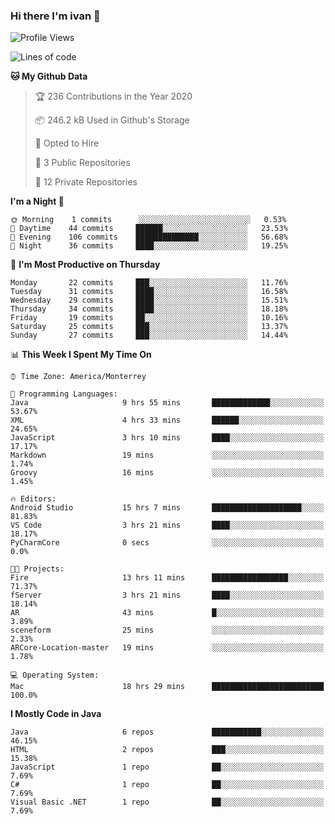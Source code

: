 ### Hi there I'm ivan 👋
<!--START_SECTION:waka-->
![Profile Views](http://img.shields.io/badge/Profile%20Views-171-blue)

![Lines of code](https://img.shields.io/badge/From%20Hello%20World%20I%27ve%20Written-2.2%20million%20lines%20of%20code-blue)

**🐱 My Github Data** 

> 🏆 236 Contributions in the Year 2020
 > 
> 📦 246.2 kB Used in Github's Storage 
 > 
> 💼 Opted to Hire
 > 
> 📜 3 Public Repositories 
 > 
> 🔑 12 Private Repositories  
 > 
**I'm a Night 🦉** 

```text
🌞 Morning    1 commits      ░░░░░░░░░░░░░░░░░░░░░░░░░   0.53% 
🌆 Daytime    44 commits     ██████░░░░░░░░░░░░░░░░░░░   23.53% 
🌃 Evening    106 commits    ██████████████░░░░░░░░░░░   56.68% 
🌙 Night      36 commits     ████░░░░░░░░░░░░░░░░░░░░░   19.25%

```
📅 **I'm Most Productive on Thursday** 

```text
Monday       22 commits     ███░░░░░░░░░░░░░░░░░░░░░░   11.76% 
Tuesday      31 commits     ████░░░░░░░░░░░░░░░░░░░░░   16.58% 
Wednesday    29 commits     ████░░░░░░░░░░░░░░░░░░░░░   15.51% 
Thursday     34 commits     ████░░░░░░░░░░░░░░░░░░░░░   18.18% 
Friday       19 commits     ██░░░░░░░░░░░░░░░░░░░░░░░   10.16% 
Saturday     25 commits     ███░░░░░░░░░░░░░░░░░░░░░░   13.37% 
Sunday       27 commits     ███░░░░░░░░░░░░░░░░░░░░░░   14.44%

```


📊 **This Week I Spent My Time On** 

```text
⌚︎ Time Zone: America/Monterrey

💬 Programming Languages: 
Java                     9 hrs 55 mins       █████████████░░░░░░░░░░░░   53.67% 
XML                      4 hrs 33 mins       ██████░░░░░░░░░░░░░░░░░░░   24.65% 
JavaScript               3 hrs 10 mins       ████░░░░░░░░░░░░░░░░░░░░░   17.17% 
Markdown                 19 mins             ░░░░░░░░░░░░░░░░░░░░░░░░░   1.74% 
Groovy                   16 mins             ░░░░░░░░░░░░░░░░░░░░░░░░░   1.45%

🔥 Editors: 
Android Studio           15 hrs 7 mins       ████████████████████░░░░░   81.83% 
VS Code                  3 hrs 21 mins       ████░░░░░░░░░░░░░░░░░░░░░   18.17% 
PyCharmCore              0 secs              ░░░░░░░░░░░░░░░░░░░░░░░░░   0.0%

🐱‍💻 Projects: 
Fire                     13 hrs 11 mins      █████████████████░░░░░░░░   71.37% 
fServer                  3 hrs 21 mins       ████░░░░░░░░░░░░░░░░░░░░░   18.14% 
AR                       43 mins             █░░░░░░░░░░░░░░░░░░░░░░░░   3.89% 
sceneform                25 mins             ░░░░░░░░░░░░░░░░░░░░░░░░░   2.33% 
ARCore-Location-master   19 mins             ░░░░░░░░░░░░░░░░░░░░░░░░░   1.78%

💻 Operating System: 
Mac                      18 hrs 29 mins      █████████████████████████   100.0%

```

**I Mostly Code in Java** 

```text
Java                     6 repos             ███████████░░░░░░░░░░░░░░   46.15% 
HTML                     2 repos             ███░░░░░░░░░░░░░░░░░░░░░░   15.38% 
JavaScript               1 repo              ██░░░░░░░░░░░░░░░░░░░░░░░   7.69% 
C#                       1 repo              ██░░░░░░░░░░░░░░░░░░░░░░░   7.69% 
Visual Basic .NET        1 repo              ██░░░░░░░░░░░░░░░░░░░░░░░   7.69%

```



<!--END_SECTION:waka-->

<!--
<p align="center">
  <img src ="https://github-readme-stats.vercel.app/api?username=ivanjtm&show_icons=true&count_private=true&theme=default&hide_border=true&include_all_commits=true?count_private=true">
  <img src ="https://github-readme-stats.vercel.app/api/top-langs/?username=ivanjtm&layout=compact&hide_border=true&langs_count=50">
  <img src="https://github-readme-stats.vercel.app/api/wakatime?username=ivanjtm&hide_border=true"> 
</p>
-->
